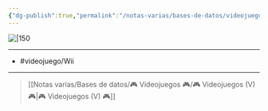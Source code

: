 ```yaml
---
{"dg-publish":true,"permalink":"/notas-varias/bases-de-datos/videojuegos/v-mario-power-tennis/"}
---
```



![|150](https://images.igdb.com/igdb/image/upload/t_cover_big/co21z0.jpg)

---

- #videojuego/Wii

---

> [[Notas varias/Bases de datos/🎮 Videojuegos 🎮/🎮 Videojuegos (V) 🎮\|🎮 Videojuegos (V) 🎮]]